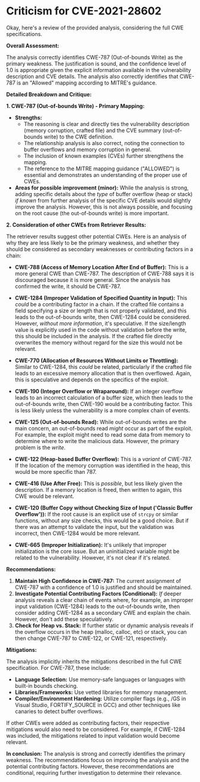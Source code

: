 # Criticism for CVE-2021-28602

Okay, here's a review of the provided analysis, considering the full CWE specifications.

**Overall Assessment:**

The analysis correctly identifies CWE-787 (Out-of-bounds Write) as the primary weakness.  The justification is sound, and the confidence level of 1.0 is appropriate given the explicit information available in the vulnerability description and CVE details.  The analysis also correctly identifies that CWE-787 is an "Allowed" mapping according to MITRE's guidance.

**Detailed Breakdown and Critique:**

**1.  CWE-787 (Out-of-bounds Write) - Primary Mapping:**

*   **Strengths:**
    *   The reasoning is clear and directly ties the vulnerability description (memory corruption, crafted file) and the CVE summary (out-of-bounds write) to the CWE definition.
    *   The relationship analysis is also correct, noting the connection to buffer overflows and memory corruption in general.
    *   The inclusion of known examples (CVEs) further strengthens the mapping.
    *   The reference to the MITRE mapping guidance ("ALLOWED") is essential and demonstrates an understanding of the proper use of CWEs.
*   **Areas for possible improvement (minor):** While the analysis is strong, adding specific details about the *type* of buffer overflow (heap or stack) *if known* from further analysis of the specific CVE details would slightly improve the analysis.  However, this is not always possible, and focusing on the root cause (the out-of-bounds write) is more important.

**2. Consideration of other CWEs from Retriever Results:**

The retriever results suggest other potential CWEs. Here is an analysis of why they are less likely to be the primary weakness, and whether they should be considered as secondary weaknesses or contributing factors in a chain:

*   **CWE-788 (Access of Memory Location After End of Buffer):**  This is a more general CWE than CWE-787.  The description of CWE-788 says it is discouraged because it is more general. Since the analysis has confirmed the write, it should be CWE-787.

*   **CWE-1284 (Improper Validation of Specified Quantity in Input):**  This *could* be a contributing factor in a chain.  If the crafted file contains a field specifying a size or length that is not properly validated, and this leads to the out-of-bounds write, then CWE-1284 could be considered.  However, *without more information*, it's speculative. If the size/length value is explicitly used in the code without validation before the write, this should be included in the analysis. If the crafted file directly overwrites the memory without regard for the size this would not be relevant.

*   **CWE-770 (Allocation of Resources Without Limits or Throttling):** Similar to CWE-1284, this *could* be related, particularly if the crafted file leads to an excessive memory allocation that is then overflowed. Again, this is speculative and depends on the specifics of the exploit.

*   **CWE-190 (Integer Overflow or Wraparound):** If an integer overflow leads to an incorrect calculation of a buffer size, which then leads to the out-of-bounds write, then CWE-190 would be a contributing factor.  This is less likely unless the vulnerability is a more complex chain of events.

*   **CWE-125 (Out-of-bounds Read):** While out-of-bounds writes are the main concern, an out-of-bounds read *might* occur as part of the exploit.  For example, the exploit might need to read some data from memory to determine where to write the malicious data.  However, the primary problem is the *write*.

*   **CWE-122 (Heap-based Buffer Overflow):** This is a *variant* of CWE-787. If the location of the memory corruption was identified in the heap, this would be more specific than 787.

*   **CWE-416 (Use After Free):** This is *possible*, but less likely given the description. If a memory location is freed, then written to again, this CWE would be relevant.

*   **CWE-120 (Buffer Copy without Checking Size of Input ('Classic Buffer Overflow')):** If the root cause is an explicit use of `strcpy` or similar functions, without any size checks, this would be a good choice. But if there was an attempt to validate the input, but the validation was incorrect, then CWE-1284 would be more relevant.

*   **CWE-665 (Improper Initialization):** It's unlikely that improper initialization is the core issue. But an uninitialized variable might be related to the vulnerability. However, it's not clear if it's related.

**Recommendations:**

1.  **Maintain High Confidence in CWE-787:** The current assignment of CWE-787 with a confidence of 1.0 is justified and should be maintained.
2.  **Investigate Potential Contributing Factors (Conditional):** *If* deeper analysis reveals a clear chain of events where, for example, an improper input validation (CWE-1284) leads to the out-of-bounds write, then consider adding CWE-1284 as a secondary CWE and explain the chain.  However, don't add these speculatively.
3.  **Check for Heap vs. Stack:** If further static or dynamic analysis reveals if the overflow occurs in the heap (malloc, calloc, etc) or stack, you can then change CWE-787 to CWE-122, or CWE-121, respectively.

**Mitigations:**

The analysis implicitly inherits the mitigations described in the full CWE specification.  For CWE-787, these include:

*   **Language Selection:** Use memory-safe languages or languages with built-in bounds checking.
*   **Libraries/Frameworks:** Use vetted libraries for memory management.
*   **Compiler/Environment Hardening:** Utilize compiler flags (e.g., /GS in Visual Studio, FORTIFY_SOURCE in GCC) and other techniques like canaries to detect buffer overflows.

If other CWEs were added as contributing factors, their respective mitigations would also need to be considered.  For example, if CWE-1284 was included, the mitigations related to input validation would become relevant.

**In conclusion:** The analysis is strong and correctly identifies the primary weakness. The recommendations focus on improving the analysis and the potential contributing factors. However, these recommendations are conditional, requiring further investigation to determine their relevance.